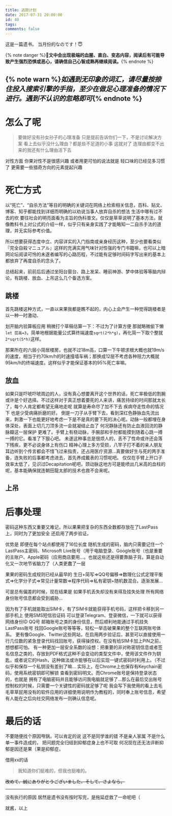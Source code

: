 ```yaml
---
title: 逃脱计划
date: 2017-07-31 20:00:00
id: 40
tags:
comments: false
---
```


这是一篇遗书。
当月份的なのです！😇

<!--more-->

{% note danger %}🔞**文中会出现极端的血腥、直白、变态内容，阅读后有可能导致产生强烈恐惧或恶心，请确信自己心智成熟再继续阅读。**{% endnote %}

{% note warn %}*如遇到无印象的词汇，请尽量按捺住投入搜索引擎的手指，至少在做足心理准备的情况下进行。遇到不认识的忽略即可*{% endnote %}
---

# 怎么了呢

> 要做好没有孙女孙子的心理准备
> 只是提前告诉你们一下，不是讨论解决方案
看上去似乎没什么理由？都是些不足道的小事
这就对了 连理由都变不出来的我还有什么理由活下去

对性方面
你果对性不是很感兴趣 或者用更可怕的说法就是 轻口味的已经见多习惯了 更需要一些猎奇方向的元素提起兴趣
# 死亡方式

以“死亡”、“自杀方法”等目的明确的关键词在网络上检索相关信息，百科、贴文、博客、知乎都能找到详细而明确的以劝说当事人放弃自杀的想法 生活中哪有过不去的坎 要往社会的明亮面看为主旨的伪科普文。仅仅是草草说明了基本方法，就像教科书上对公式的介绍一样，似乎只有亲身实践了才能略知一二自杀手法的道理，并无实际参考价值。

所以想要获得态度中立、内容详实的入门指南或亲身经历这种，至少也要看类似『完全自殺マニュアル』这样的充满实用气味针对性强的专门书籍嘛，也可以上暗网论坛阅读可怜的未遂者编写的心路历程，不过能有足够时间码字写出来的基本上都放弃了再度自杀的念头了。

总结起来，前前后后通过坐阳台窗台、路上发呆、睡前神游、梦中体验等等脑内辩论，有跳楼、放血、上吊这么几个备选方案。
## 跳楼
首先跳楼这种方式，一直以来果我都是瞧不起的，内心上会产生一种觉得跳楼者是以一种一时激动、

划开脑内验算板应用 稍微打个草稿估算一下：不过为了计算方便 那就略微偷下懒 `let 层高=3`，简单地根据能量公式算终端速度`sqrt(2*h*g)`，再化简一下取个整就`2*sqrt(5*h)`这样。

那果所在的六层小简居楼房，也就不过18m高，口算一下牛顿求根大概也就19m/s的速度，相当于约70km/h的时速撞墙车祸；那换成12层不考虑各种阻力大概就95km/h的终端速度。这样似乎才能保证基本的95%死亡率嘛。
## 放血
如果只是吓唬吓唬周边的人，没有真心想要离开这个世界的话，死亡率极低的割腕或许是个好选择。不过这样对于真正想着要死的人来讲，痛苦持续的时间那就太长了，每个人肯定都希望无痛地走呢 就算是寿命尽了加不下去 疾病夺走性命的情况下 也是少受病痛折磨的好。
倒是一刀子从手臂下去，看到深红色静脉血先流出来，刺激一下也能更好地考虑一下是不是真的要下死的决心呢。动脉一般都埋在身体深处，表面上切几刀顶多流一会就凝结止血了 何况静脉还有防止血液回流的静脉瓣这一层保护 更难了。手臂上有桡动脉，手腕部和手肘都能摸到随着心跳一搏一搏的它。看准了下狠心吧。
未遂这种事总是很烦人的，丢不了性命或许还会落下残疾，更不必说身体上有伤口 精神心理上多方受损，八竿子打不着的亲人朋友耳边听到个传言都会不惜飞过来指责，还占用医疗资源…真要做好生与死的两手准备，连失败的后事都考虑进去，首先养成戴表的习惯呢吧。
仅仅在手臂上开口子效率太低了，见识过Decapitation呢吧，颈动脉这地方可是能喷出几米高的血柱的呢，基本能确保就连朝田龍太郎的技术也救不会来呢。
## 上吊

# 后事处理

密码这种东西又重要又难记，所以果果把复杂的东西全数都存放在了LastPass上，同时为了更加安全 还启用了两步验证。

优势是 即便在每个站点都使用了16位长度 随机生成的密码，脑内只需要记住一个LastPass主密码、Microsoft Live账号（用于电脑登录、Google账号（也是重要的主账户、Apple密码（应用商店要用…。也就这些还是得要靠脑子背。算是自动化又一次地节省脑力了（人类更蠢了一层

果果的密码生成规则已经从最早的 生日+简写⇒QQ号偏移⇒数理化公式定理平衡式⇒化学分子式⇒常见计量常数⇒程序代码⇒私有密钥+随机数混合。逐渐发展…

可是总有偏差的时候，现在结果是 如果手机丢失却没有来得及挂失处理 所有网络身份账号信息都会受到威胁…

因为有了手机就能取出SIM卡，有了SIM卡就能获得手机号码，这样把卡移到另一部手机上 使用SMS短信验证码 可以登录Telegram、登录微信，一下就可以获得网络身份ID QQ号 邮箱账号之类的身份信息，然后顺利地能通过手机挂失LastPass账号 找回Google账号等等等，轻松一举击破果果的整个互联网账号体系。
更有像Google、Twitter这些网站，在启用两步验证后，甚至可以直接使用一行几位数的紧急登录代码找回账号，获得操控权。在没有给SIM卡加上PIN之前，想想都可怕。
有一种更加一层安全系数的设想：把重要的非对称密钥信息或者签名信息之类的，存放到PDF格式这种不会变动的类型文件中，使用该文件作为钥匙，或者说它的Hash，这种做法或许能够在以后实现一键式密码时利用上。（不过似乎和保存一个私钥没有差别了嘛…
实际上，在Chrome上也保存有Keychain密码，使用系统密钥即可解锁 查看到密码明文。而Chrome账号是保持登录状态的，也就是 拥有了电脑密码并且能够访问我电脑就足够了…那么在最后交出账号控制权的时候，只需要一个关键性的密码就足够了呢
我会写下我使用的看上去毛毛草草屁用没有的软件应用的详细使用说明作为教程的，同时奉上账号信息，希望有人能在之后向社交网络发布一则确认信息呢。


# 最后的话

不要随便找个原因甩锅，可以肯定的说 这不是同学谁的错 不是亲人家属 不是什么单一事件造成的，
把问题完全归结到抑郁症身上也不可取 何况现在还无法评断抑郁是因还是果（果是抑郁症，

借用xx的话
> 我知道你们挺难的，但我也挺难的。

~~改めて、誠にありがとうございました、そして、さよなら。~~

---

没有执行的原因 居然是遗书没有按时写完，是拖延症救了一命呢吧（

就酱，以上
